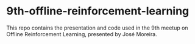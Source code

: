 # 9th-offline-reinforcement-learning
This repo contains the presentation and code used in the 9th meetup on Offline Reinforcement Learning, presented by José Moreira.
